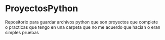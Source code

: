 # ProyectosPython
Repositorio para guardar archivos python que son proyectos que complete o practicas que tengo en una carpeta que no me acuerdo que hacian o eran simples pruebas 
